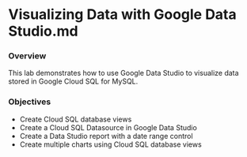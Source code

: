 # Visualizing Data with Google Data Studio.md

### Overview
This lab demonstrates how to use Google Data Studio to visualize data stored in Google Cloud SQL for MySQL.

### Objectives
* Create Cloud SQL database views
* Create a Cloud SQL Datasource in Google Data Studio
* Create a Data Studio report with a date range control
* Create multiple charts using Cloud SQL database views
